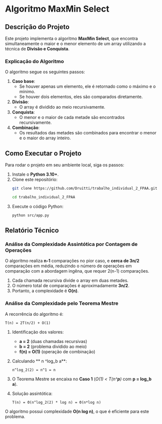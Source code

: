 
# Algoritmo MaxMin Select

## Descrição do Projeto
Este projeto implementa o algoritmo **MaxMin Select**, que encontra simultaneamente o maior e o menor elemento de um array utilizando a técnica de **Divisão e Conquista**.

### Explicação do Algoritmo
O algoritmo segue os seguintes passos:
1. **Caso base**:
   - Se houver apenas um elemento, ele é retornado como o máximo e o mínimo.
   - Se houver dois elementos, eles são comparados diretamente.
2. **Divisão**:
   - O array é dividido ao meio recursivamente.
3. **Conquista**:
   - O menor e o maior de cada metade são encontrados recursivamente.
4. **Combinação**:
   - Os resultados das metades são combinados para encontrar o menor e o maior do array inteiro.

## Como Executar o Projeto
Para rodar o projeto em seu ambiente local, siga os passos:
1. Instale o **Python 3.10+**.
2. Clone este repositório:
   ```bash
   git clone https://github.com/Druitti/trabalho_individual_2_FPAA.git

   cd trabalho_individual_2_FPAA
   ```
3. Execute o código Python:
   ```bash
   python src/app.py
   ```

## Relatório Técnico
### Análise da Complexidade Assintótica por Contagem de Operações

O algoritmo realiza **n-1** comparações no pior caso, e **cerca de 3n/2** comparações em média, reduzindo o número de operações em comparação com a abordagem ingêna, que requer 2(n-1) comparações.

1. Cada chamada recursiva divide o array em duas metades.
2. O número total de comparações é aproximadamente **3n/2**.
3. Portanto, a complexidade é **O(n)**.

### Análise da Complexidade pelo Teorema Mestre
A recorrência do algoritmo é:
```
T(n) = 2T(n/2) + O(1)
```

1. Identificação dos valores:
   - **a = 2** (duas chamadas recursivas)
   - **b = 2** (problema dividido ao meio)
   - **f(n) = O(1)** (operação de combinação)

2. Calculando ** n ^log_b a**:
   ```
   n^log_2(2) = n^1 = n
   ```
3. O Teorema Mestre se encaixa no **Caso 1** (*O(1) < T(n^**p**)* com **p = log_b a**).
4. Solução assintótica:
   ```
   T(n) = Θ(n^log_2(2) * log n) = Θ(n*log n)
   ```

O algoritmo possui complexidade **O(n log n)**, o que é eficiente para este problema.

